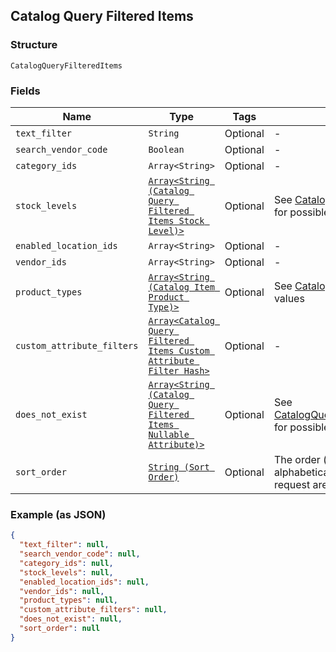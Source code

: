## Catalog Query Filtered Items

### Structure

`CatalogQueryFilteredItems`

### Fields

| Name | Type | Tags | Description |
|  --- | --- | --- | --- |
| `text_filter` | `String` | Optional | - |
| `search_vendor_code` | `Boolean` | Optional | - |
| `category_ids` | `Array<String>` | Optional | - |
| `stock_levels` | [`Array<String (Catalog Query Filtered Items Stock Level)>`](/doc/models/catalog-query-filtered-items-stock-level.md) | Optional | See [CatalogQueryFilteredItemsStockLevel](#type-catalogqueryfiltereditemsstocklevel) for possible values |
| `enabled_location_ids` | `Array<String>` | Optional | - |
| `vendor_ids` | `Array<String>` | Optional | - |
| `product_types` | [`Array<String (Catalog Item Product Type)>`](/doc/models/catalog-item-product-type.md) | Optional | See [CatalogItemProductType](#type-catalogitemproducttype) for possible values |
| `custom_attribute_filters` | [`Array<Catalog Query Filtered Items Custom Attribute Filter Hash>`](/doc/models/catalog-query-filtered-items-custom-attribute-filter.md) | Optional | - |
| `does_not_exist` | [`Array<String (Catalog Query Filtered Items Nullable Attribute)>`](/doc/models/catalog-query-filtered-items-nullable-attribute.md) | Optional | See [CatalogQueryFilteredItemsNullableAttribute](#type-catalogqueryfiltereditemsnullableattribute) for possible values |
| `sort_order` | [`String (Sort Order)`](/doc/models/sort-order.md) | Optional | The order (e.g., chronological or alphabetical) in which results from a request are returned. |

### Example (as JSON)

```json
{
  "text_filter": null,
  "search_vendor_code": null,
  "category_ids": null,
  "stock_levels": null,
  "enabled_location_ids": null,
  "vendor_ids": null,
  "product_types": null,
  "custom_attribute_filters": null,
  "does_not_exist": null,
  "sort_order": null
}
```

